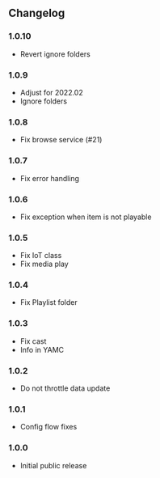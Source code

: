 ## Changelog

### 1.0.10

- Revert ignore folders

### 1.0.9

- Adjust for 2022.02
- Ignore folders

### 1.0.8

- Fix browse service (#21)

### 1.0.7

- Fix error handling

### 1.0.6

- Fix exception when item is not playable

### 1.0.5

- Fix IoT class
- Fix media play

### 1.0.4

- Fix Playlist folder

### 1.0.3

- Fix cast
- Info in YAMC

### 1.0.2

- Do not throttle data update

### 1.0.1

- Config flow fixes

### 1.0.0

- Initial public release
